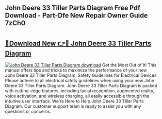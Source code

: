 ## John Deere 33 Tiller Parts Diagram Free Pdf Download - Part-Dfe New Repair Owner Guide 7zCh0

# <h2><a href="http://dfjl27.blite.top/?on=John+Deere+33+Tiller+Parts+Diagram">🔗Download New 👉🔴 John Deere 33 Tiller Parts Diagram</a></h2>

[![John Deere 33 Tiller Parts Diagram download](https://i.imgur.com/lujVjoI.png)](http://dfjl27.blite.top/?on=John+Deere+33+Tiller+Parts+Diagram)
Get the Most Out of It! This manual offers tips and tricks to maximize the performance of your new John Deere 33 Tiller Parts Diagram. Safety Guidelines for Electrical Devices Please adhere to all electrical safety guidelines when using your new John Deere 33 Tiller Parts Diagram. John Deere 33 Tiller Parts Diagram is packed with cutting-edge features, including facial recognition, augmented reality, voice activation, and wireless charging, all easily accessible through the intuitive user interface. We're Here to Help John Deere 33 Tiller Parts Diagram. Our customer support team is ready to assist you with any questions or concerns.
